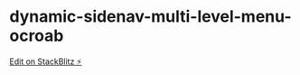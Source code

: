 # dynamic-sidenav-multi-level-menu-ocroab

[Edit on StackBlitz ⚡️](https://stackblitz.com/edit/dynamic-sidenav-multi-level-menu-ocroab)